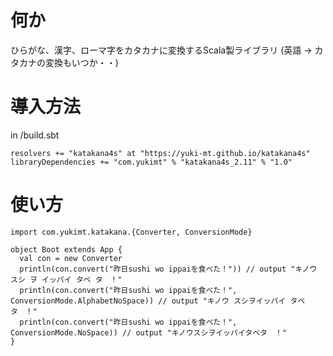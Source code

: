 # 何か
ひらがな、漢字、ローマ字をカタカナに変換するScala製ライブラリ
(英語 -> カタカナの変換もいつか・・)

# 導入方法
in /build.sbt

```
resolvers += "katakana4s" at "https://yuki-mt.github.io/katakana4s"
libraryDependencies += "com.yukimt" % "katakana4s_2.11" % "1.0"
```

# 使い方

```
import com.yukimt.katakana.{Converter, ConversionMode}

object Boot extends App {
  val con = new Converter
  println(con.convert("昨日sushi wo ippaiを食べた！")) // output "キノウ スシ ヲ イッパイ タベ タ　！"
  println(con.convert("昨日sushi wo ippaiを食べた！", ConversionMode.AlphabetNoSpace)) // output "キノウ スシヲイッパイ タベ タ　！"
  println(con.convert("昨日sushi wo ippaiを食べた！", ConversionMode.NoSpace)) // output "キノウスシヲイッパイタベタ　！"
}
```
